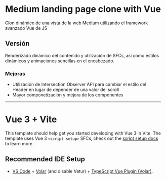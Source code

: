 # Medium landing page clone with Vue

Clon dinámico de una vista de la web Medium utilizando el framework
avanzado Vue de JS

## Versión

Renderizado dinámico del contenido y utilización de SFCs, así como estilos dinámicos y animaciones sencillas en el encabezado.


### Mejoras
- Utilización de Intersection Observer API para cambiar el estilo del Header en lugar de depender de una valor del scroll
- Mayor componetización y mejora de los componentes

---------------------------------------------------

# Vue 3 + Vite

This template should help get you started developing with Vue 3 in Vite. The template uses Vue 3 `<script setup>` SFCs, check out the [script setup docs](https://v3.vuejs.org/api/sfc-script-setup.html#sfc-script-setup) to learn more.

## Recommended IDE Setup

- [VS Code](https://code.visualstudio.com/) + [Volar](https://marketplace.visualstudio.com/items?itemName=Vue.volar) (and disable Vetur) + [TypeScript Vue Plugin (Volar)](https://marketplace.visualstudio.com/items?itemName=Vue.vscode-typescript-vue-plugin).
